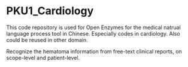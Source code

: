 # PKU1_Cardiology
This code repository is used for Open Enzymes for the medical natrual language process tool in Chinese.
Especially codes in cardiology. Also could be reused in other domain.

Recognize the hematoma information from free-text clinical reports, on scope-level and patient-level.
